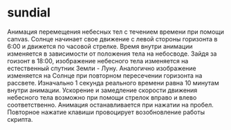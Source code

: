 # sundial
Анимация перемещения небесных тел с течением времени при помощи canvas. Солнце начинает свое движение с левой стороны горизонта в 6:00 и движется по часовой стрелке. Время внутри анимации изменяется в зависимости от положения тела на небосводе. Зайдя за гоизонт в 18:00, изображение небесного тела изменяется на естественный спутник Земли - Луну. Аналогично изображение изменяется на Солнце при повторном пересечении горизонта на рассвете.   Изначально 1 секунда реального времени равна 10 минутам внутри анимации. Ускорение и замедление скорости движения небесного тела возможно при помощи стрелок вправо и влево соответственно. Анимация останавливается при нажатии на пробел. Повторное нажатие клавиши провоцирует возобновление работы скрипта. 
